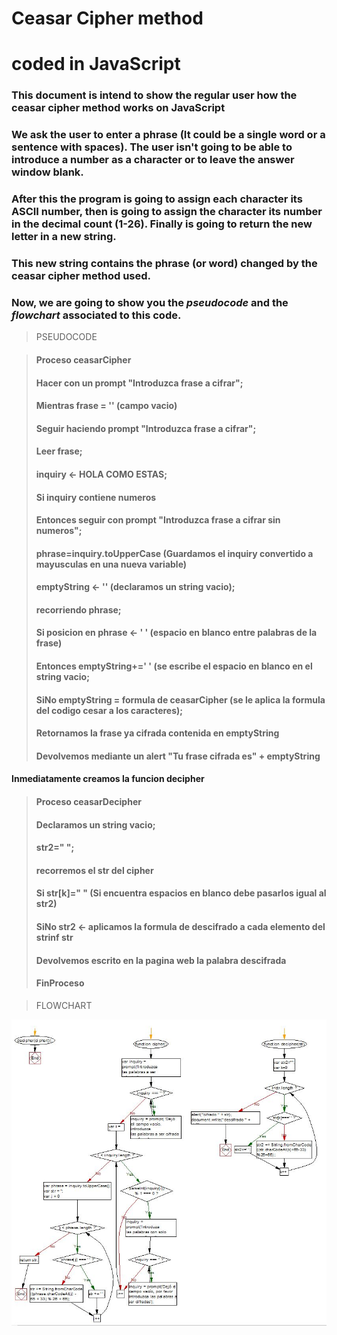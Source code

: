 # Ceasar Cipher method
#  **coded in JavaScript**

### This document is intend to show the regular user how the ceasar cipher method works on JavaScript

### We ask the user to enter a phrase (It could be a single word or a sentence with spaces). The user isn't going to be able to introduce a number as a character or to leave the answer window blank.

### After this the program is going to assign each character its ASCII number, then is going to assign the character its number in the decimal count (1-26). Finally is going to return the new letter in a new string.

### This new string contains the phrase (or word) changed by the ceasar cipher method used.

### Now, we are going to show you the **_pseudocode_** and the **_flowchart_** associated to this code.

>PSEUDOCODE

>#### Proceso ceasarCipher
>####	Hacer con un prompt "Introduzca frase a cifrar";
>####	Mientras frase = '' (campo vacio)
>####    Seguir haciendo prompt "Introduzca frase a cifrar";
>####	Leer frase;
>####	inquiry <- HOLA COMO ESTAS;
>####    Si inquiry contiene numeros
>####    Entonces seguir con prompt "Introduzca frase a cifrar sin numeros";
>####    phrase=inquiry.toUpperCase (Guardamos el inquiry convertido a mayusculas en una nueva variable)
>####	emptyString <- '' (declaramos un string vacio);
>####	recorriendo phrase;
>####	Si posicion en phrase <- ' ' (espacio en blanco entre palabras de la frase)
>####    Entonces emptyString+=' ' (se escribe el espacio en blanco en el string vacio;		
>####	SiNo emptyString = formula de ceasarCipher (se le aplica la formula del codigo cesar a los caracteres);	
>####	Retornamos la frase ya cifrada contenida en emptyString
>####    Devolvemos mediante un alert "Tu frase cifrada es" + emptyString

#### **Inmediatamente creamos la funcion decipher**
>#### Proceso ceasarDecipher
>####    Declaramos un string vacio;
>####    str2=" ";
>####    recorremos el str del cipher
>####    Si str[k]=" " (Si encuentra espacios en blanco debe pasarlos igual al str2)
>####    SiNo str2 <- aplicamos la formula de descifrado a cada elemento del strinf str
>####    Devolvemos escrito en la pagina web la palabra descifrada
>#### FinProceso


>FLOWCHART

![Con titulo](assets/docs/ceasarCipher_diagramaDeFlujo2.JPG "Ceasar´s Flowchart")


